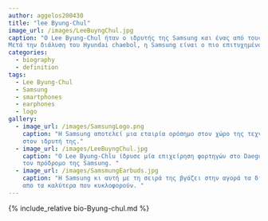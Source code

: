 ```yaml
---
author: aggelos200430
title: "lee Byung-Chul"
image_url: /images/LeeBuyngChul.jpg
caption: "O Lee Byung-Chul ήταν ο ιδρυτής της Samsung και ένας από τους πιο επιτυχημένους επιχειρηματίες της Νότιας Κορέας. 
Μετά την διάλυση του Hyundai chaebol, η Samsung είναι ο πιο επιτυχημένος όμιλος της Νότιας Κορέας "
categories:
  - biography
  - definition
tags:
  - Lee Byung-Chul
  - Samsung
  - smartphones
  - earphones
  - logo
gallery:
  - image_url: /images/SamsungLogo.png
    caption: "H Samsung αποτελεί μια εταιρία ορόσημο στον χώρο της τεχνολογίας και οφείλει την τεράστια αυτή της επιτυχία 
    στον ιδρυτή της."
  - image_url: /images/LeeBuyngChul.jpg
    caption: "Ο Lee Byung-Chlu ίδρυσε μία επιχείρηση φορτηγών στο Daegu την οποία ονόμασε Samsung Trading Co και αποτέλεσε
    τον πρόδρομο της Samsung. "
  - image_url: /images/SamsmungEarbuds.jpg
    caption: "Η Samsung κι αυτή με τη σειρά της βγάζει στην αγορά τα δικά της ασύρματα ακουστικά τα οποία αναμενόμενα είναι
    απο τα καλύτερα που κυκλοφορούν. "
---
```


{% include_relative bio-Byung-chul.md %}
